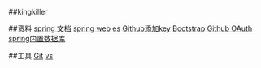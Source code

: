 ##kingkiller

##资料
[spring 文档](https://spring.io/guides)
[spring web](https://spring.io/guides/gs/serving-web-content/)
[es](https://elasticsearch.cn/explore)
[Github添加key](https://developer.github.com/v3/guides/managing-deploy-keys/)
[Bootstrap](https://v3.bootcss.com/)
[Github OAuth](https://developer.github.com/apps/building-oauth-apps/creating-an-oauth-app/)
[spring内置数据库](https://docs.spring.io/spring-boot/docs/2.0.0.RC1/reference/htmlsingle/#boot-features-embedded-database-support)

##工具
[Git](https://git-scm.com/download/win)
[vs](https://www.visual-paradigm.com)
